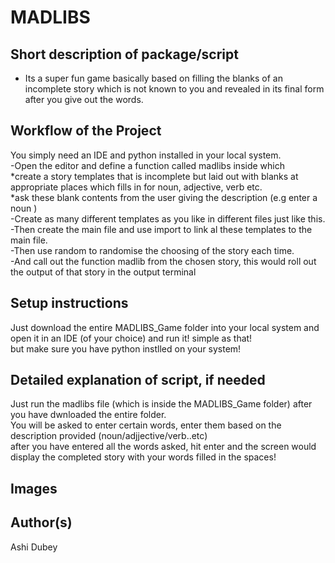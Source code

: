 # MADLIBS

## Short description of package/script

- Its a super fun game basically based on filling the blanks of an incomplete story which is not known to you and revealed in its final form after you give out the words.

## Workflow of the Project

You simply need an IDE and python installed in your local system.  
-Open the editor and define a function called madlibs inside which  
  *create a story templates that is incomplete but laid out with blanks at appropriate places which fills in for noun, adjective, verb etc.  
  *ask these blank contents from the user giving the description (e.g enter a noun )  
-Create as many different templates as you like in different files just like this.   
-Then create the main file and use import to link al these templates to the main file.   
-Then use random to randomise the choosing of the story each time.  
-And call out the function madlib from the chosen story, this would roll out the output of that story in the output terminal



## Setup instructions

Just download the entire MADLIBS_Game folder into your local system and open it in an IDE (of your choice) and run it!  simple as that!  
but make sure you have python instlled on your system!


## Detailed explanation of script, if needed

Just run the madlibs file (which is inside the MADLIBS_Game folder) after you have dwnloaded the entire folder.  
You will be asked to enter certain words, enter them based on the description provided (noun/adjjective/verb..etc)  
after you have entered all the words asked, hit enter and the screen would display the completed story with your words filled in the spaces!

## Images




## Author(s)

Ashi Dubey


